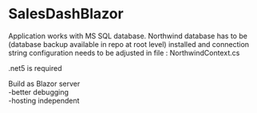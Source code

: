 # SalesDashBlazor

Application works with MS SQL database. Northwind database has to be (database backup available in repo at root level) installed and connection string configuration needs to be adjusted in file : NorthwindContext.cs

.net5 is required

Build as Blazor server <br />
-better debugging <br />
-hosting independent <br /> 

